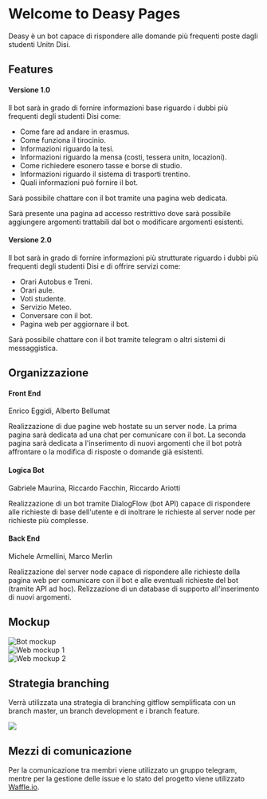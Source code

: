 # Welcome to Deasy Pages

Deasy è un bot capace di rispondere alle domande più frequenti poste dagli studenti Unitn Disi.

## Features

#### Versione 1.0

Il bot sarà in grado di fornire informazioni base riguardo i dubbi più frequenti degli studenti Disi come:

* Come fare ad andare in erasmus.
* Come funziona il tirocinio.
* Informazioni riguardo la tesi.
* Informazioni riguardo la mensa (costi, tessera unitn, locazioni).
* Come richiedere esonero tasse e borse di studio.
* Informazioni riguardo il sistema di trasporti trentino.
* Quali informazioni può fornire il bot.

Sarà possibile chattare con il bot tramite una pagina web dedicata.

Sarà presente una pagina ad accesso restrittivo dove sarà possibile aggiungere argomenti trattabili dal bot o modificare argomenti esistenti.

#### Versione 2.0

Il bot sarà in grado di fornire informazioni più strutturate riguardo i dubbi più frequenti degli studenti Disi e di offrire servizi come:

* Orari Autobus e Treni.
* Orari aule.
* Voti studente.
* Servizio Meteo.
* Conversare con il bot.
* Pagina web per aggiornare il bot.

Sarà possibile chattare con il bot tramite telegram o altri sistemi di messaggistica.

## Organizzazione

#### Front End
Enrico Eggidi, Alberto Bellumat  

Realizzazione di due pagine web hostate su un server node. La prima pagina sarà dedicata ad una chat per comunicare con il bot. La seconda pagina sarà dedicata a l'inserimento di nuovi argomenti che il bot potrà affrontare o la modifica di risposte o domande già esistenti.

#### Logica Bot
Gabriele Maurina, Riccardo Facchin, Riccardo Ariotti  

Realizzazione di un bot tramite DialogFlow (bot API) capace di rispondere alle richieste di base dell'utente e di inoltrare le richieste al server node per richieste più complesse.

#### Back End
Michele Armellini, Marco Merlin  

Realizzazione del server node capace di rispondere alle richieste della pagina web per comunicare con il bot e alle eventuali richieste del bot (tramite API ad hoc). Relizzazione di un database di supporto all'inserimento di nuovi argomenti.

## Mockup

![Bot mockup](https://i.imgur.com/HbZLWAf.jpg)  
![Web mockup 1](https://i.imgur.com/pb6WyQA.jpg)  
![Web mockup 2](https://i.imgur.com/bOAln8z.jpg)

## Strategia branching

Verrà utilizzata una strategia di branching gitflow semplificata con un branch master, un branch development e i branch feature.

<img src="https://camo.githubusercontent.com/98627ae5f592cb521b0b441c885a56c574f3ae65/687474703a2f2f6d61726367672e636f6d2f6173736574732f626c6f672f6769742d666c6f772d6265666f72652e6a7067"/>

## Mezzi di comunicazione

Per la comunicazione tra membri viene utilizzato un gruppo telegram, mentre per la gestione delle issue e lo stato del progetto viene utilizzato [Waffle.io](https://waffle.io/GabrieleMaurina/Deasy).
